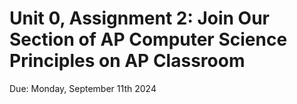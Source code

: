 # Unit 0, Assignment 2: Join Our Section of AP Computer Science Principles on AP Classroom
Due: Monday, September 11th 2024
